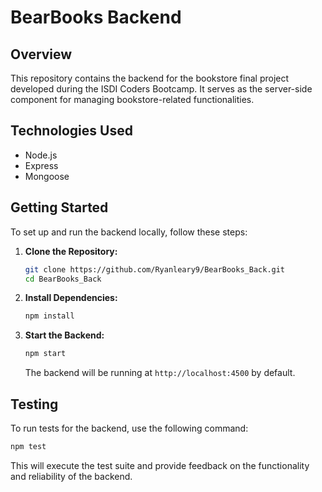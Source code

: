 # BearBooks Backend

## Overview

This repository contains the backend for the bookstore final project developed during the ISDI Coders Bootcamp. It serves as the server-side component for managing bookstore-related functionalities.

## Technologies Used

- Node.js
- Express
- Mongoose

## Getting Started

To set up and run the backend locally, follow these steps:

1. **Clone the Repository:**

    ```bash
    git clone https://github.com/Ryanleary9/BearBooks_Back.git
    cd BearBooks_Back
    ```

2. **Install Dependencies:**

    ```bash
    npm install
    ```

3. **Start the Backend:**

    ```bash
    npm start
    ```

    The backend will be running at `http://localhost:4500` by default.

## Testing

To run tests for the backend, use the following command:

```bash
npm test
```

This will execute the test suite and provide feedback on the functionality and reliability of the backend.
